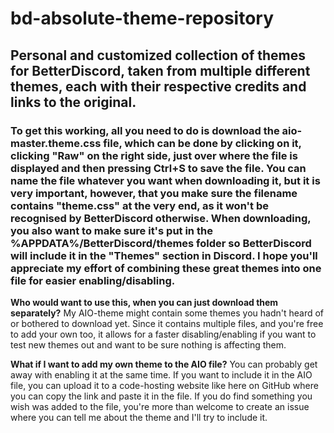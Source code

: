 # bd-absolute-theme-repository
<h2>Personal and customized collection of themes for BetterDiscord, taken from multiple different themes, each with their respective credits and links to the original.</h2>

<h3>To get this working, all you need to do is download the aio-master.theme.css file, which can be done by clicking on it, clicking "Raw" on the right side, just over where the file is displayed and then pressing Ctrl+S to save the file. You can name the file whatever you want when downloading it, but it is very important, however, that you make sure the filename contains "theme.css" at the very end, as it won't be recognised by BetterDiscord otherwise. When downloading, you also want to make sure it's put in the %APPDATA%/BetterDiscord/themes folder so BetterDiscord will include it in the "Themes" section in Discord. I hope you'll appreciate my effort of combining these great themes into one file for easier enabling/disabling.</h3>

<b>Who would want to use this, when you can just download them separately?</b>
My AIO-theme might contain some themes you hadn't heard of or bothered to download yet. Since it contains multiple files, and you're free to add your own too, it allows for a faster disabling/enabling if you want to test new themes out and want to be sure nothing is affecting them.

<b>What if I want to add my own theme to the AIO file?</b>
You can probably get away with enabling it at the same time. If you want to include it in the AIO file, you can upload it to a code-hosting website like here on GitHub where you can copy the link and paste it in the file. If you do find something you wish was added to the file, you're more than welcome to create an issue where you can tell me about the theme and I'll try to include it.
